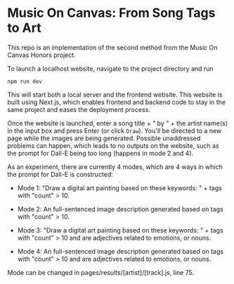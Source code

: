 # Music On Canvas: From Song Tags to Art

This repo is an implementation of the second method from the Music On Canvas Honors project.

To launch a localhost website, navigate to the project directory and run

```
npm run dev
```

This will start both a local server and the frontend website. This website is built using Next.js, which enables frontend and backend code to stay in the same project and eases the deployment process.

Once the website is launched, enter a song title + " by " + the artist name(s) in the input box and press Enter (or click `Draw`). You'll be directed to a new page while the images are being generated. Possible unaddressed problems can happen, which leads to no outputs on the website, such as the prompt for Dall-E being too long (happens in mode 2 and 4).

As an experiment, there are currently 4 modes, which are 4 ways in which the prompt for Dall-E is constructed:

- Mode 1: "Draw a digital art painting based on these keywords: " + tags with "count" > 10.

- Mode 2: An full-sentenced image description generated based on tags with "count" > 10.

- Mode 3: "Draw a digital art painting based on these keywords: " + tags with "count" > 10 and are adjectives related to emotions, or nouns.

- Mode 4: An full-sentenced image description generated based on tags with "count" > 10 and are adjectives related to emotions, or nouns.

Mode can be changed in pages/results/[artist]/[track].js, line 75.

